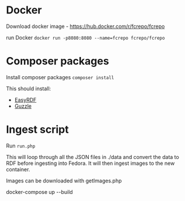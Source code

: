 # Docker

Download docker image - https://hub.docker.com/r/fcrepo/fcrepo

run Docker 
```docker run -p8080:8080 --name=fcrepo fcrepo/fcrepo```

# Composer packages

Install composer packages
```composer install```

This should install:

* [EasyRDF](https://www.easyrdf.org)
* [Guzzle](https://docs.guzzlephp.org/en/stable)

# Ingest script

Run ```run.php```

This will loop through all the JSON files in ./data and convert the data to RDF before ingesting into Fedora. It will then ingest images to the new container.

Images can be downloaded with getImages.php



docker-compose up --build